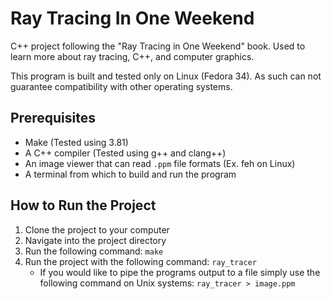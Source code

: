 
# Ray Tracing In One Weekend
C++ project following the "Ray Tracing in One Weekend" book. Used to learn more about ray tracing, C++, and
computer graphics.

This program is built and tested only on Linux (Fedora 34). As such can not guarantee compatibility with other operating systems.

## Prerequisites
- Make (Tested using 3.81)
- A C++ compiler (Tested using g++ and clang++)
- An image viewer that can read `.ppm` file formats (Ex. feh on Linux)
- A terminal from which to build and run the program

## How to Run the Project
1. Clone the project to your computer
2. Navigate into the project directory
3. Run the following command: `make`
5. Run the project with the following command: `ray_tracer` 
   - If you would like to pipe the programs output to a file simply use the following command on Unix systems: `ray_tracer > image.ppm`
